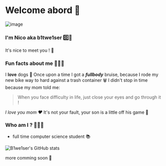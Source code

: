 # Welcome abord 🚀

![image](https://raw.githubusercontent.com/ashleymcnamara/gophers/master/gopher_unicorn.png)
### I'm Nico aka b1twe1ser  0️⃣🍺 



It's nice to meet you ! 🌟 

### Fun facts about me 🙆🏼‍♂️
I **love** dogs 🐶
Once upon a time I got a **_fullbody_** bruise, because I rode my new bike way to hard against a trash container 🗑 I didn't stop in time  because my mom told me: 
> When you face difficulty in life, just close your eyes and go through it !

_I love you mom ❤️_ It's not your fault, your son is a little off his game 🙈

### Who am I ? 🤷🏼‍♂️
- full time computer science student 📚



![B1we1ser's GitHub stats](https://github-readme-stats.vercel.app/api?username=b1twe1ser&show_icons=true&theme=dark)


more comming soon 💭


<!--
**b1twe1ser/b1twe1ser** is a ✨ _special_ ✨ repository because its `README.md` (this file) appears on your GitHub profile.

Here are some ideas to get you started:

- 🔭 I’m currently working on ...
- 🌱 I’m currently learning ...
- 👯 I’m looking to collaborate on ...
- 🤔 I’m looking for help with ...
- 💬 Ask me about ...
- 📫 How to reach me: ...
- 😄 Pronouns: ...
- ⚡ Fun fact: ...
-->

